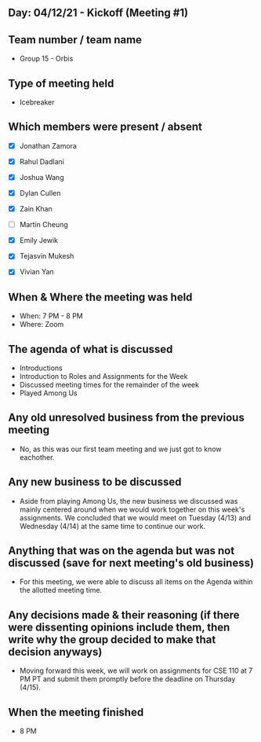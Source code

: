 ## Day: 04/12/21 - Kickoff (Meeting #1)

## Team number / team name
- Group 15 - Orbis 
## Type of meeting held
- Icebreaker
## Which members were present / absent
- [x] Jonathan Zamora

- [x] Rahul Dadlani

- [x] Joshua Wang

- [x] Dylan Cullen

- [x] Zain Khan

- [ ] Martin Cheung

- [x] Emily Jewik

- [x] Tejasvin Mukesh

- [x] Vivian Yan

## When & Where the meeting was held
- When: 7 PM - 8 PM
- Where: Zoom
## The agenda of what is discussed
- Introductions
- Introduction to Roles and Assignments for the Week
- Discussed meeting times for the remainder of the week
- Played Among Us
## Any old unresolved business from the previous meeting
- No, as this was our first team meeting and we just got to know eachother.
## Any new business to be discussed
- Aside from playing Among Us, the new business we discussed was mainly centered around when we would work together on this week's assignments. We concluded that we would meet on Tuesday (4/13) and Wednesday (4/14) at the same time to continue our work.
## Anything that was on the agenda but was not discussed (save for next meeting's old business)
- For this meeting, we were able to discuss all items on the Agenda within the allotted meeting time.
## Any decisions made & their reasoning (if there were dissenting opinions include them, then write why the group decided to make that decision anyways)
- Moving forward this week, we will work on assignments for CSE 110 at 7 PM PT and submit them promptly before the deadline on Thursday (4/15).
## When the meeting finished
- 8 PM